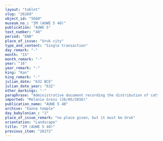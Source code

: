 ```yaml
---
layout: "tablet"
slug: "26269"
object_id: "5660"
museum_no_: "IM (AUWE 5 40)"
publication: "AUWE 5"
text_number: "40"
period: "ENB"
place_of_issue: "Uruk city"
type_and_content: "Single transaction"
day_remark: "-"
month: "IX"
month_remark: "-"
year: "16"
year_remark: "-"
king: "Kan"
king_remark: "-"
julian_date: "632 BCE"
julian_date_year: "632"
other_markings: "-"
paraphrase: "Administrative document recording the distribution of cattle: [4]? bulls (<em>puhālu</em>), 116? cows (<em>arhu rab&ucirc;</em>), 15? two-year-old bullocks (<em>alpu &scaron;aniu</em>), 21 heifers (<em>arhu &scaron;anīta</em>), 21 bull calfs (<em>bīru</em>) and 26? (heifer) calfs (<em>arhu ṣehru</em>) &ndash; in sum 203 bovine animals &ndash; are at the disposal of &Scaron;a-Nab&ucirc;-&scaron;ū/Nab&ucirc;-u&scaron;ēzib."
imported: "Melanie Gross (26/05/2016)"
publication_name: "AUWE 5 40"
archive: "Eanna temple"
day_babylonian_: "1"
place_of_issue_remark: "no place given, but it must be Uruk"
orientation: "Landscape"
title: "IM (AUWE 5 40)"
previous_item: "26272"
---
```

